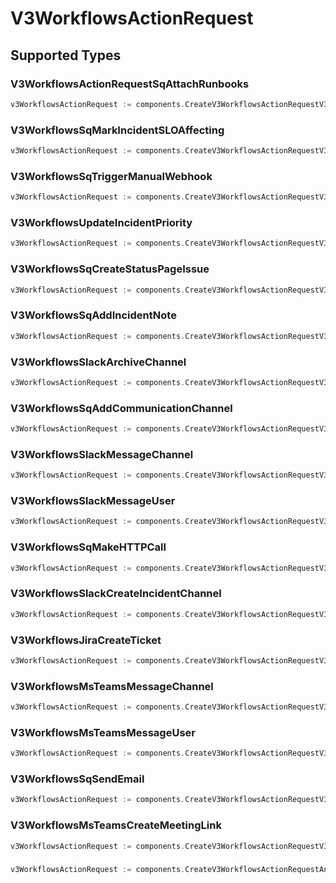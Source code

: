 # V3WorkflowsActionRequest


## Supported Types

### V3WorkflowsActionRequestSqAttachRunbooks

```go
v3WorkflowsActionRequest := components.CreateV3WorkflowsActionRequestV3WorkflowsActionRequestSqAttachRunbooks(components.V3WorkflowsActionRequestSqAttachRunbooks{/* values here */})
```

### V3WorkflowsSqMarkIncidentSLOAffecting

```go
v3WorkflowsActionRequest := components.CreateV3WorkflowsActionRequestV3WorkflowsSqMarkIncidentSLOAffecting(components.V3WorkflowsSqMarkIncidentSLOAffecting{/* values here */})
```

### V3WorkflowsSqTriggerManualWebhook

```go
v3WorkflowsActionRequest := components.CreateV3WorkflowsActionRequestV3WorkflowsSqTriggerManualWebhook(components.V3WorkflowsSqTriggerManualWebhook{/* values here */})
```

### V3WorkflowsUpdateIncidentPriority

```go
v3WorkflowsActionRequest := components.CreateV3WorkflowsActionRequestV3WorkflowsUpdateIncidentPriority(components.V3WorkflowsUpdateIncidentPriority{/* values here */})
```

### V3WorkflowsSqCreateStatusPageIssue

```go
v3WorkflowsActionRequest := components.CreateV3WorkflowsActionRequestV3WorkflowsSqCreateStatusPageIssue(components.V3WorkflowsSqCreateStatusPageIssue{/* values here */})
```

### V3WorkflowsSqAddIncidentNote

```go
v3WorkflowsActionRequest := components.CreateV3WorkflowsActionRequestV3WorkflowsSqAddIncidentNote(components.V3WorkflowsSqAddIncidentNote{/* values here */})
```

### V3WorkflowsSlackArchiveChannel

```go
v3WorkflowsActionRequest := components.CreateV3WorkflowsActionRequestV3WorkflowsSlackArchiveChannel(components.V3WorkflowsSlackArchiveChannel{/* values here */})
```

### V3WorkflowsSqAddCommunicationChannel

```go
v3WorkflowsActionRequest := components.CreateV3WorkflowsActionRequestV3WorkflowsSqAddCommunicationChannel(components.V3WorkflowsSqAddCommunicationChannel{/* values here */})
```

### V3WorkflowsSlackMessageChannel

```go
v3WorkflowsActionRequest := components.CreateV3WorkflowsActionRequestV3WorkflowsSlackMessageChannel(components.V3WorkflowsSlackMessageChannel{/* values here */})
```

### V3WorkflowsSlackMessageUser

```go
v3WorkflowsActionRequest := components.CreateV3WorkflowsActionRequestV3WorkflowsSlackMessageUser(components.V3WorkflowsSlackMessageUser{/* values here */})
```

### V3WorkflowsSqMakeHTTPCall

```go
v3WorkflowsActionRequest := components.CreateV3WorkflowsActionRequestV3WorkflowsSqMakeHTTPCall(components.V3WorkflowsSqMakeHTTPCall{/* values here */})
```

### V3WorkflowsSlackCreateIncidentChannel

```go
v3WorkflowsActionRequest := components.CreateV3WorkflowsActionRequestV3WorkflowsSlackCreateIncidentChannel(components.V3WorkflowsSlackCreateIncidentChannel{/* values here */})
```

### V3WorkflowsJiraCreateTicket

```go
v3WorkflowsActionRequest := components.CreateV3WorkflowsActionRequestV3WorkflowsJiraCreateTicket(components.V3WorkflowsJiraCreateTicket{/* values here */})
```

### V3WorkflowsMsTeamsMessageChannel

```go
v3WorkflowsActionRequest := components.CreateV3WorkflowsActionRequestV3WorkflowsMsTeamsMessageChannel(components.V3WorkflowsMsTeamsMessageChannel{/* values here */})
```

### V3WorkflowsMsTeamsMessageUser

```go
v3WorkflowsActionRequest := components.CreateV3WorkflowsActionRequestV3WorkflowsMsTeamsMessageUser(components.V3WorkflowsMsTeamsMessageUser{/* values here */})
```

### V3WorkflowsSqSendEmail

```go
v3WorkflowsActionRequest := components.CreateV3WorkflowsActionRequestV3WorkflowsSqSendEmail(components.V3WorkflowsSqSendEmail{/* values here */})
```

### V3WorkflowsMsTeamsCreateMeetingLink

```go
v3WorkflowsActionRequest := components.CreateV3WorkflowsActionRequestV3WorkflowsMsTeamsCreateMeetingLink(components.V3WorkflowsMsTeamsCreateMeetingLink{/* values here */})
```

### 

```go
v3WorkflowsActionRequest := components.CreateV3WorkflowsActionRequestAny(any{/* values here */})
```

